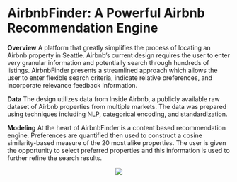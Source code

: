 # AirbnbFinder: A Powerful Airbnb Recommendation Engine

**Overview** A platform that greatly simplifies the process of locating an Airbnb property in Seattle. Airbnb’s current design requires the user to enter very granular information and potentially search through hundreds of listings. AirbnbFinder presents a streamlined approach which allows the user to enter flexible search criteria, indicate relative preferences, and incorporate relevance feedback information. 

**Data** The design utilizes data from Inside Airbnb, a publicly available raw dataset of Airbnb properties from multiple markets. The data was prepared using techniques including NLP, categorical encoding, and standardization.

**Modeling** At the heart of AirbnbFinder is a content based recommendation engine. Preferences are quantified then used to construct a cosine similarity-based measure of the 20 most alike properties. The user is given the opportunity to select preferred properties and this information is used to further refine the search results.   

<p align="center">
  <img src="https://github.com/sharadvrao/apartment_recommender/blob/master/model.png">
</p>
